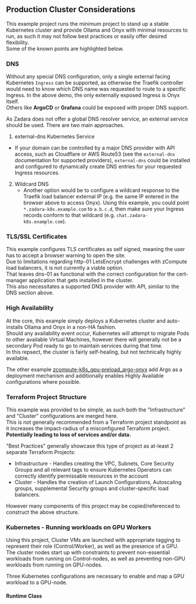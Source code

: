 ## Production Cluster Considerations

This example project runs the minimum project to stand up a stable Kubernetes cluster and provide Ollama and Onyx with minimal resources to run, as such it may not follow best practices or easily offer desired flexibility.  
Some of the known points are highlighted below.

### DNS
Without any special DNS configuration, only a single external facing Kubernetes `Ingress` can be supported, as otherwise the Traefik controller would need to know which DNS name was requested to route to a specific Ingress. In the above demo, the only externally exposed Ingress is Onyx itself.   
Others like **ArgoCD** or **Grafana** could be exposed with proper DNS support.

As Zadara does not offer a global DNS resolver service, an external service should be used.  There are two main approaches.
1. external-dns Kubernetes Service
  * If your domain can be controlled by a major DNS provider with API access, such as Cloudflare or AWS Route53 (see the `external-dns` documentation for supported providers), `external-dns` could be installed and configured to dynamically create DNS entries for your requested Ingress resources.
2. Wildcard DNS
   * Another option would be to configure a wildcard response to the Traefik load balancer external IP (e.g. the same IP entered in the browser above to access Onyx).  Using this example, you could point `*.zadara-k8s.example.com` to `a.b.c.d`, then make sure your Ingress records conform to that wildcard (e.g. `chat.zadara-k8s.example.com`).

### TLS/SSL Certificates

This example configures TLS certificates as self signed, meaning the user has to accept a browser warning to open the site.   
Due to limitations regarding http-01 LetsEncrypt challenges with zCompute load balancers, it is not currently a viable option.   
That leaves dns-01 as functional with the correct configuration for the cert-manager application that gets installed in the cluster.   
This also necessitates a supported DNS provider with API, similar to the DNS section above.

### High Availability

At the core, this example simply deploys a Kubernetes cluster and auto-installs Ollama and Onyx in a non-HA fashion.   
Should any availability event occur, Kubernetes will attempt to migrate Pods to other available Virtual Machines, however there will generally not be a secondary Pod ready to go to maintain services during that time.  
In this repsect, the cluster is fairly self-healing, but not technically highly available.

The other example [zcompute-k8s_gpu-preload_argo-onyx](zcompute-k8s_gpu-preload_argo-onyx.md) add Argo as a deployment mechanism and additionally enables Highly Available configurations where possible.

### Terraform Project Structure

This example was provided to be simple, as such both the "Infrastructure" and "Cluster" configurations are merged here.   
This is not generally recommended from a Terraform project standpoint as it increases the impact-radius of a misconfigured Terraform project. **Potentially leading to loss of services and/or data.**

"Best Practices" generally showcase this type of project as at-least 2 separate Terraform Projects:
* Infrastructure - Handles creating the VPC, Subnets, Core Security Groups and all relevant tags to ensure Kubernetes Operators can correctly identify permissable resources in the account
* Cluster - Handles the creation of Launch Configurations, Autoscaling groups, supplemental Security groups and cluster-specific load balancers.

However many components of this project may be copied/referenced to construct the above structure.

### Kubernetes - Running workloads on GPU Workers

Using this project, Cluster VMs are launched with appropriate tagging to represent their role (Control/Worker), as well as the presence of a GPU.   
The cluster nodes start up with constraints to prevent non-essential workloads from running on Control-nodes, as well as preventing non-GPU workloads from running on GPU-nodes.

Three Kubernetes configurations are necessary to enable and map a GPU workload to a GPU-node.

#### Runtime Class

